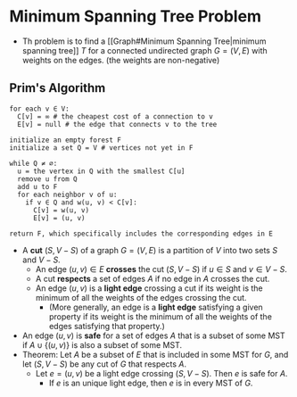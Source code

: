 # Minimum Spanning Tree Problem

- Th problem is to find a [[Graph#Minimum Spanning Tree|minimum spanning tree]] $T$ for a connected undirected graph $G=(V,E)$ with weights on the edges. (the weights are non-negative)
## Prim's Algorithm

```Algorithm
for each v ∈ V:
  C[v] = ∞ # the cheapest cost of a connection to v
  E[v] = null # the edge that connects v to the tree

initialize an empty forest F
initialize a set Q = V # vertices not yet in F

while Q ≠ ∅:
  u = the vertex in Q with the smallest C[u]
  remove u from Q
  add u to F
  for each neighbor v of u:
    if v ∈ Q and w(u, v) < C[v]:
      C[v] = w(u, v)
      E[v] = (u, v)

return F, which specifically includes the corresponding edges in E
```


- A **cut** $(S, V-S)$ of a graph $G=(V,E)$ is a partition of $V$ into two sets $S$ and $V-S$.
	- An edge $(u,v)\in E$ **crosses** the cut $(S,V-S)$ if $u\in S$ and $v\in V-S$.
	- A cut **respects** a set of edges $A$ if no edge in $A$ crosses the cut.
	- An edge $(u,v)$ is a **light edge** crossing a cut if its weight is the minimum of all the weights of the edges crossing the cut. 
		- (More generally, an edge is a **light edge** satisfying a given property if its weight is the minimum of all the weights of the edges satisfying that property.)
- An edge $(u,v)$ is **safe** for a set of edges $A$ that is a subset of some MST if $A\cup\{(u,v)\}$ is also a subset of some MST.
- Theorem: Let $A$ be a subset of $E$ that is included in some MST for $G$, and let $(S,V-S)$ be any cut of $G$ that respects $A$. 
	- Let $e=(u,v)$ be a light edge crossing $(S,V-S)$. Then $e$ is safe for $A$. 
		- If $e$ is an unique light edge, then $e$ is in every MST of $G$.
 

